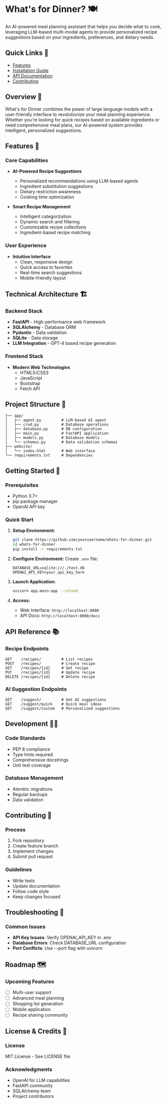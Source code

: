 # What's for Dinner? 🍽️

An AI-powered meal planning assistant that helps you decide what to cook, leveraging LLM-based multi-modal agents to provide personalized recipe suggestions based on your ingredients, preferences, and dietary needs.

## Quick Links 🔗
- [Features](#features-)
- [Installation Guide](#getting-started-)
- [API Documentation](#api-endpoints-️)
- [Contributing](#contributing-)

## Overview 📖

What's for Dinner combines the power of large language models with a user-friendly interface to revolutionize your meal planning experience. Whether you're looking for quick recipes based on available ingredients or need comprehensive meal plans, our AI-powered system provides intelligent, personalized suggestions.

## Features 🌟

### Core Capabilities
- **AI-Powered Recipe Suggestions**
  - Personalized recommendations using LLM-based agents
  - Ingredient substitution suggestions
  - Dietary restriction awareness
  - Cooking time optimization

- **Smart Recipe Management**
  - Intelligent categorization
  - Dynamic search and filtering
  - Customizable recipe collections
  - Ingredient-based recipe matching

### User Experience
- **Intuitive Interface**
  - Clean, responsive design
  - Quick access to favorites
  - Real-time search suggestions
  - Mobile-friendly layout

## Technical Architecture 🏗️

### Backend Stack
- **FastAPI** - High-performance web framework
- **SQLAlchemy** - Database ORM
- **Pydantic** - Data validation
- **SQLite** - Data storage
- **LLM Integration** - GPT-4 based recipe generation

### Frontend Stack
- **Modern Web Technologies**
  - HTML5/CSS3
  - JavaScript
  - Bootstrap
  - Fetch API

## Project Structure 📁
```
├── app/
│   ├── agent.py         # LLM-based AI agent
│   ├── crud.py          # Database operations
│   ├── database.py      # DB configuration
│   ├── main.py          # FastAPI application
│   ├── models.py        # Database models
│   └── schemas.py       # Data validation schemas
├── website/
│   └── index.html       # Web interface
└── requirements.txt     # Dependencies
```

## Getting Started 🚀

### Prerequisites
- Python 3.7+
- pip package manager
- OpenAI API key

### Quick Start
1. **Setup Environment:**
   ```bash
   git clone https://github.com/yourusername/whats-for-dinner.git
   cd whats-for-dinner
   pip install -r requirements.txt
   ```

2. **Configure Environment:**
   Create `.env` file:
   ```
   DATABASE_URL=sqlite:///./test.db
   OPENAI_API_KEY=your_api_key_here
   ```

3. **Launch Application:**
   ```bash
   uvicorn app.main:app --reload
   ```

4. **Access:**
   - Web Interface: `http://localhost:8000`
   - API Docs: `http://localhost:8000/docs`

## API Reference 📚

### Recipe Endpoints
```
GET    /recipes/         # List recipes
POST   /recipes/         # Create recipe
GET    /recipes/{id}     # Get recipe
PUT    /recipes/{id}     # Update recipe
DELETE /recipes/{id}     # Delete recipe
```

### AI Suggestion Endpoints
```
GET    /suggest/         # Get AI suggestions
GET    /suggest/quick    # Quick meal ideas
GET    /suggest/custom   # Personalized suggestions
```

## Development 👩‍💻

### Code Standards
- PEP 8 compliance
- Type hints required
- Comprehensive docstrings
- Unit test coverage

### Database Management
- Alembic migrations
- Regular backups
- Data validation

## Contributing 🤝

### Process
1. Fork repository
2. Create feature branch
3. Implement changes
4. Submit pull request

### Guidelines
- Write tests
- Update documentation
- Follow code style
- Keep changes focused

## Troubleshooting 🔧

### Common Issues
- **API Key Issues**: Verify OPENAI_API_KEY in .env
- **Database Errors**: Check DATABASE_URL configuration
- **Port Conflicts**: Use --port flag with uvicorn

## Roadmap 🗺️

### Upcoming Features
- [ ] Multi-user support
- [ ] Advanced meal planning
- [ ] Shopping list generation
- [ ] Mobile application
- [ ] Recipe sharing community

## License & Credits 📝

### License
MIT License - See LICENSE file

### Acknowledgments
- OpenAI for LLM capabilities
- FastAPI community
- SQLAlchemy team
- Project contributors
